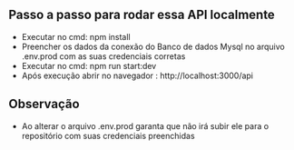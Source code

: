 ## Passo a passo para rodar essa API localmente

- Executar no cmd: npm install
- Preencher os dados da conexão do Banco de dados Mysql no arquivo .env.prod com as suas credenciais corretas
- Executar no cmd: npm run start:dev
- Após execução abrir no navegador : http://localhost:3000/api

## Observação
- Ao alterar o arquivo .env.prod garanta que não irá subir ele para o repositório com suas credenciais preenchidas
